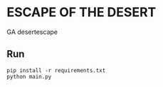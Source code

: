 # ESCAPE OF THE DESERT
GA desertescape

## Run

```
pip install -r requirements.txt
python main.py
```
